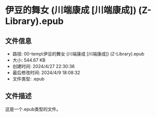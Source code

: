 ﻿# 伊豆的舞女 (川端康成 [川端康成]) (Z-Library).epub

## 文件信息
- 路径: 00-temp\伊豆的舞女 (川端康成 [川端康成]) (Z-Library).epub
- 大小: 544.67 KB
- 创建时间: 2024/4/27 22:30:36
- 最后修改时间: 2024/4/9 18:08:32
- 文件类型: .epub

## 文件描述
这是一个.epub类型的文件。

